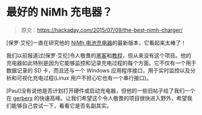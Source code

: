 # 最好的 NiMh 充电器？

> 原文：<https://hackaday.com/2015/07/09/the-best-nimh-charger/>

[保罗·艾伦]一直在研究他的 [NiMh 电池充电器](http://www.paulallenengineering.com/blog/the-best-nimh-charger-for-now)的最新版本，它看起来太棒了！

我们以前报道过[保罗·艾伦]令人敬畏的[黑客](http://hackaday.com/2013/11/30/over-powered-fume-hood-is-awesome/)和[教程](http://hackaday.com/2015/01/25/when-adding-noise-helps/)，但从来没有这个项目。他的充电器如此特别是因为它能够监控和记录充电过程的每个方面。它不仅有一个用于数据记录的 SD 卡，而且还与一个 Windows 应用程序接口，用于实时监控以及分析和可视化充电过程(Linux 用户不担心它也有一个串行接口)。

[Paul]没有说他是否计划打开硬件或启动充电器，但他的一些旧帖子给了我们一个在 [gerbers](http://www.paulallenengineering.com/blog/the-latest-battery-charger-news-is-coming) 的快速高峰。让我们希望这个令人敬畏的项目很快进入野外，希望我们能够自己尝试一下，看看它是否名副其实。